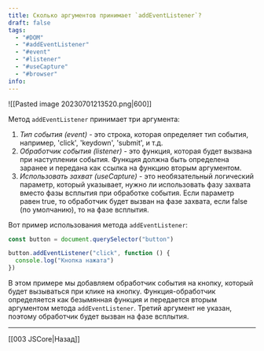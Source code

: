 ```yaml
---
title: Сколько аргументов принимает `addEventListener`?
draft: false
tags:
  - "#DOM"
  - "#addEventListener"
  - "#event"
  - "#listener"
  - "#useCapture"
  - "#browser"
info:
---
```

![[Pasted image 20230701213520.png|600]]

Метод `addEventListener` принимает три аргумента:

1. _Тип события (event)_ - это строка, которая определяет тип события, например, 'click', 'keydown', 'submit', и т.д.
2. _Обработчик события (listener)_ - это функция, которая будет вызвана при наступлении события. Функция должна быть определена заранее и передана как ссылка на функцию вторым аргументом.
3. _Использовать захват (useCapture)_ - это необязательный логический параметр, который указывает, нужно ли использовать фазу захвата вместо фазы всплытия при обработке события. Если параметр равен true, то обработчик будет вызван на фазе захвата, если false (по умолчанию), то на фазе всплытия.

Вот пример использования метода `addEventListener`:

```javascript
const button = document.querySelector("button")

button.addEventListener("click", function () {
  console.log("Кнопка нажата")
})
```

В этом примере мы добавляем обработчик события на кнопку, который будет вызываться при клике на кнопку. Функция-обработчик определяется как безымянная функция и передается вторым аргументом метода `addEventListener`. Третий аргумент не указан, поэтому обработчик будет вызван на фазе всплытия.

---

[[003 JSCore|Назад]]